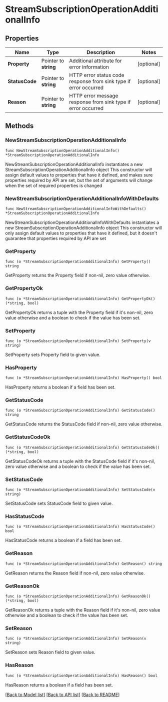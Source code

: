# StreamSubscriptionOperationAdditionalInfo

## Properties

Name | Type | Description | Notes
------------ | ------------- | ------------- | -------------
**Property** | Pointer to **string** | Additional attribute for error information | [optional] 
**StatusCode** | Pointer to **string** | HTTP error status code response from sink type if error occurred | [optional] 
**Reason** | Pointer to **string** | HTTP error message response from sink type if error occurred | [optional] 

## Methods

### NewStreamSubscriptionOperationAdditionalInfo

`func NewStreamSubscriptionOperationAdditionalInfo() *StreamSubscriptionOperationAdditionalInfo`

NewStreamSubscriptionOperationAdditionalInfo instantiates a new StreamSubscriptionOperationAdditionalInfo object
This constructor will assign default values to properties that have it defined,
and makes sure properties required by API are set, but the set of arguments
will change when the set of required properties is changed

### NewStreamSubscriptionOperationAdditionalInfoWithDefaults

`func NewStreamSubscriptionOperationAdditionalInfoWithDefaults() *StreamSubscriptionOperationAdditionalInfo`

NewStreamSubscriptionOperationAdditionalInfoWithDefaults instantiates a new StreamSubscriptionOperationAdditionalInfo object
This constructor will only assign default values to properties that have it defined,
but it doesn't guarantee that properties required by API are set

### GetProperty

`func (o *StreamSubscriptionOperationAdditionalInfo) GetProperty() string`

GetProperty returns the Property field if non-nil, zero value otherwise.

### GetPropertyOk

`func (o *StreamSubscriptionOperationAdditionalInfo) GetPropertyOk() (*string, bool)`

GetPropertyOk returns a tuple with the Property field if it's non-nil, zero value otherwise
and a boolean to check if the value has been set.

### SetProperty

`func (o *StreamSubscriptionOperationAdditionalInfo) SetProperty(v string)`

SetProperty sets Property field to given value.

### HasProperty

`func (o *StreamSubscriptionOperationAdditionalInfo) HasProperty() bool`

HasProperty returns a boolean if a field has been set.

### GetStatusCode

`func (o *StreamSubscriptionOperationAdditionalInfo) GetStatusCode() string`

GetStatusCode returns the StatusCode field if non-nil, zero value otherwise.

### GetStatusCodeOk

`func (o *StreamSubscriptionOperationAdditionalInfo) GetStatusCodeOk() (*string, bool)`

GetStatusCodeOk returns a tuple with the StatusCode field if it's non-nil, zero value otherwise
and a boolean to check if the value has been set.

### SetStatusCode

`func (o *StreamSubscriptionOperationAdditionalInfo) SetStatusCode(v string)`

SetStatusCode sets StatusCode field to given value.

### HasStatusCode

`func (o *StreamSubscriptionOperationAdditionalInfo) HasStatusCode() bool`

HasStatusCode returns a boolean if a field has been set.

### GetReason

`func (o *StreamSubscriptionOperationAdditionalInfo) GetReason() string`

GetReason returns the Reason field if non-nil, zero value otherwise.

### GetReasonOk

`func (o *StreamSubscriptionOperationAdditionalInfo) GetReasonOk() (*string, bool)`

GetReasonOk returns a tuple with the Reason field if it's non-nil, zero value otherwise
and a boolean to check if the value has been set.

### SetReason

`func (o *StreamSubscriptionOperationAdditionalInfo) SetReason(v string)`

SetReason sets Reason field to given value.

### HasReason

`func (o *StreamSubscriptionOperationAdditionalInfo) HasReason() bool`

HasReason returns a boolean if a field has been set.


[[Back to Model list]](../README.md#documentation-for-models) [[Back to API list]](../README.md#documentation-for-api-endpoints) [[Back to README]](../README.md)


